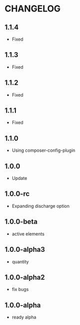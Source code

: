 CHANGELOG
==============

1.1.4
-----------------
 * Fixed
 
1.1.3
-----------------
 * Fixed
 
1.1.2
-----------------
 * Fixed
 
1.1.1
-----------------
 * Fixed
 
1.1.0
-----------------
 * Using composer-config-plugin
 
1.0.0
-----------------
 * Update

1.0.0-rc
-----------------
 * Expanding discharge option

1.0.0-beta
-----------------
 * active elements

1.0.0-alpha3
-----------------
 * quantity

1.0.0-alpha2
-----------------
 * fix bugs

1.0.0-alpha
-----------------
 * ready alpha
